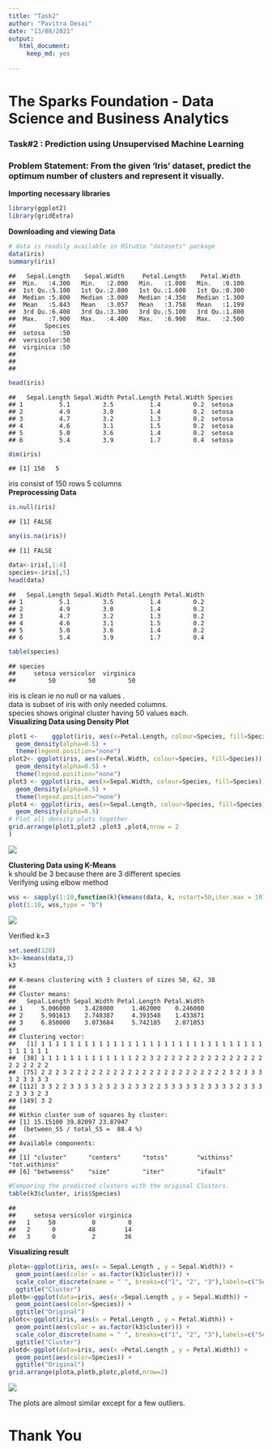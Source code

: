 ```yaml
---
title: "Task2"
author: "Pavitra Desai"
date: "13/08/2021"
output:
   html_document:
     keep_md: yes
  
---
```



# The Sparks Foundation - Data Science and Business Analytics 
### Task#2 : Prediction using Unsupervised Machine Learning 
### Problem Statement: From the given ‘Iris’ dataset, predict the optimum number of clusters and represent it visually.
**Importing necessary libraries**

```r
library(ggplot2)
library(gridExtra)
```
  
**Downloading and viewing Data**

```r
# data is readily available in RStudio "datasets" package
data(iris)
summary(iris)
```

```
##   Sepal.Length    Sepal.Width     Petal.Length    Petal.Width   
##  Min.   :4.300   Min.   :2.000   Min.   :1.000   Min.   :0.100  
##  1st Qu.:5.100   1st Qu.:2.800   1st Qu.:1.600   1st Qu.:0.300  
##  Median :5.800   Median :3.000   Median :4.350   Median :1.300  
##  Mean   :5.843   Mean   :3.057   Mean   :3.758   Mean   :1.199  
##  3rd Qu.:6.400   3rd Qu.:3.300   3rd Qu.:5.100   3rd Qu.:1.800  
##  Max.   :7.900   Max.   :4.400   Max.   :6.900   Max.   :2.500  
##        Species  
##  setosa    :50  
##  versicolor:50  
##  virginica :50  
##                 
##                 
## 
```

```r
head(iris)
```

```
##   Sepal.Length Sepal.Width Petal.Length Petal.Width Species
## 1          5.1         3.5          1.4         0.2  setosa
## 2          4.9         3.0          1.4         0.2  setosa
## 3          4.7         3.2          1.3         0.2  setosa
## 4          4.6         3.1          1.5         0.2  setosa
## 5          5.0         3.6          1.4         0.2  setosa
## 6          5.4         3.9          1.7         0.4  setosa
```

```r
dim(iris)
```

```
## [1] 150   5
```
  
iris consist of 150 rows 5 columns    
**Preprocessing Data**

```r
is.null(iris)
```

```
## [1] FALSE
```

```r
any(is.na(iris))
```

```
## [1] FALSE
```

```r
data<-iris[,1:4]
species<-iris[,5]
head(data)
```

```
##   Sepal.Length Sepal.Width Petal.Length Petal.Width
## 1          5.1         3.5          1.4         0.2
## 2          4.9         3.0          1.4         0.2
## 3          4.7         3.2          1.3         0.2
## 4          4.6         3.1          1.5         0.2
## 5          5.0         3.6          1.4         0.2
## 6          5.4         3.9          1.7         0.4
```

```r
table(species)
```

```
## species
##     setosa versicolor  virginica 
##         50         50         50
```
  
iris is clean ie no null or na values .   
data is subset of iris with only needed columns.   
species shows original cluster having 50 values each.        
**Visualizing Data using Density Plot**

```r
plot1 <-    ggplot(iris, aes(x=Petal.Length, colour=Species, fill=Species)) +
  geom_density(alpha=0.5) +
  theme(legend.position="none")
plot2<- ggplot(iris, aes(x=Petal.Width, colour=Species, fill=Species)) +
  geom_density(alpha=0.5) +
  theme(legend.position="none")
plot3 <- ggplot(iris, aes(x=Sepal.Width, colour=Species, fill=Species)) +
  geom_density(alpha=0.5) +
  theme(legend.position="none")
plot4 <- ggplot(iris, aes(x=Sepal.Length, colour=Species, fill=Species))+
  geom_density(alpha=0.5) 
# Plot all density plots together
grid.arrange(plot1,plot2 ,plot3 ,plot4,nrow = 2
)
```

![](task2_files/figure-html/unnamed-chunk-4-1.png)<!-- -->
  
**Clustering Data using K-Means**   
k should be 3 because there are 3 different species    
Verifying using elbow method 

```r
wss <- sapply(1:10,function(k){kmeans(data, k, nstart=50,iter.max = 10)$tot.withinss})
plot(1:10, wss,type = "b")
```

![](task2_files/figure-html/unnamed-chunk-5-1.png)<!-- -->
    
   Verified k=3

```r
set.seed(120)
k3<-kmeans(data,3)
k3
```

```
## K-means clustering with 3 clusters of sizes 50, 62, 38
## 
## Cluster means:
##   Sepal.Length Sepal.Width Petal.Length Petal.Width
## 1     5.006000    3.428000     1.462000    0.246000
## 2     5.901613    2.748387     4.393548    1.433871
## 3     6.850000    3.073684     5.742105    2.071053
## 
## Clustering vector:
##   [1] 1 1 1 1 1 1 1 1 1 1 1 1 1 1 1 1 1 1 1 1 1 1 1 1 1 1 1 1 1 1 1 1 1 1 1 1 1
##  [38] 1 1 1 1 1 1 1 1 1 1 1 1 1 2 2 3 2 2 2 2 2 2 2 2 2 2 2 2 2 2 2 2 2 2 2 2 2
##  [75] 2 2 2 3 2 2 2 2 2 2 2 2 2 2 2 2 2 2 2 2 2 2 2 2 2 2 3 2 3 3 3 3 2 3 3 3 3
## [112] 3 3 2 2 3 3 3 3 2 3 2 3 2 3 3 2 2 3 3 3 3 3 2 3 3 3 3 2 3 3 3 2 3 3 3 2 3
## [149] 3 2
## 
## Within cluster sum of squares by cluster:
## [1] 15.15100 39.82097 23.87947
##  (between_SS / total_SS =  88.4 %)
## 
## Available components:
## 
## [1] "cluster"      "centers"      "totss"        "withinss"     "tot.withinss"
## [6] "betweenss"    "size"         "iter"         "ifault"
```

```r
#Comparing the predicted clusters with the original Clusters.
table(k3$cluster, iris$Species)
```

```
##    
##     setosa versicolor virginica
##   1     50          0         0
##   2      0         48        14
##   3      0          2        36
```
  
**Visualizing result**

```r
plota<-ggplot(iris, aes(x = Sepal.Length , y = Sepal.Width)) + 
  geom_point(aes(color = as.factor(k3$cluster))) +
  scale_color_discrete(name = " ", breaks=c("1", "2", "3"),labels=c("Sentosa", "virginica","versicolor")) +
  ggtitle("Cluster")
plotb<-ggplot(data=iris, aes(x =Sepal.Length , y = Sepal.Width)) +
  geom_point(aes(color=Species)) +
  ggtitle("Original")
plotc<-ggplot(iris, aes(x = Petal.Length , y = Petal.Width)) + 
  geom_point(aes(color = as.factor(k3$cluster))) +
  scale_color_discrete(name = " ", breaks=c("1", "2", "3"),labels=c("Sentosa", "virginica","versicolor")) +
  ggtitle("Cluster")
plotd<-ggplot(data=iris, aes(x =Petal.Length , y = Petal.Width)) +
  geom_point(aes(color=Species)) +
  ggtitle("Original")
grid.arrange(plota,plotb,plotc,plotd,nrow=2)
```

![](task2_files/figure-html/unnamed-chunk-7-1.png)<!-- -->
  
The plots are almost similar except for a few outliers.
  
# Thank You
